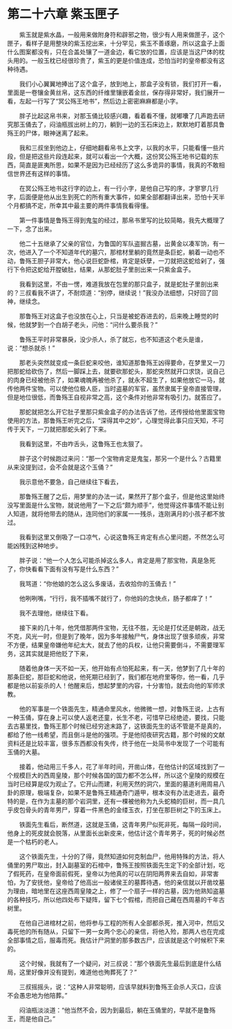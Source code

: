 # 第二十六章 紫玉匣子


　　紫玉就是紫水晶，一般用来做附身符和辟邪之物，很少有人用来做匣子，这个匣子，看样子是用整块的紫玉挖出来，十分罕见，紫玉不善琢磨，所以这盒子上面什么图案都没有，只在合盖处镶了一道金边，看它放的位置，应该是当这尸体的枕头用的。一般玉枕已经很珍贵了，紫玉的更是价值连成，恐怕当时的皇帝都没有这种待遇。

　　我们小心翼翼地捧出了这个盒子，放到地上，那盒子没有锁，我们打开一看，里面是一卷镶金黄丝帛，这东西的纤维里镶嵌着金丝，保存得非常好，我们展开一看，左起一行写了“冥公殇王地书”，然后边上密密麻麻都是小字。

　　胖子比起这帛书来，对那玉俑比较感兴趣，看着看不懂，就嘟囔了几声跑去研究那玉俑去了，闷油瓶拔出树上的刀，躺到一边的玉石床边上，默默地盯着那具鲁殇王的尸体，眼神迷离了起来。

　　我和三叔坐到他边上，仔细地翻看帛书上文字，以我的水平，只能看懂一些片段，但是把这些片段连起来，就可以看出一个大概，这份冥公殇王地书记载的东西，简直是匪夷所思，如果不是因为已经经历了这么多诡异的事情，我真的不敢相信世界还有这样的事情。

　　在冥公殇王地书这行字的边上，有一行小字，是他自己写的序，才寥寥几行字，后面便是他从出生到死亡的所有重大事件，如果全部都翻译出来，恐怕十天半个月都搞不定，所幸其中最主要的两件事情我看得懂。

　　第一件事情是鲁殇王得到鬼玺的经过，那帛书里写的比较简略，我先大概理了一下，念了出来。

　　他二十五继承了父亲的官位，为鲁国的军队盗掘古墓，出黄金以凑军饷，有一次，他进入了一个不知道年代的墓穴，那棺材里躺的竟然是条巨蛇，躺着一动也不动，鲁殇王胆子非常大，他心说巨蛇卧棺，肯定是妖孽，一刀就把这蛇给剁了，强行下令把这蛇给开膛破肚，结果，从那蛇肚子里剖出来一只紫金盒子。

　　我看到这里，不由一愣，难道我放在包里的那只盒子，就是蛇肚子里剖出来的？三叔看我不讲了，不耐烦道：“别停，继续说！”我没办法细想，只好回了回神，继续念。

　　那鲁殇王对这盒子也没放在心上，只当是被蛇吞进去的，后来晚上睡觉的时候，他就梦到一个白胡子老头，问他：“问什么要杀我？”

　　鲁殇王平时非常暴戾，没少杀人，杀了就忘，也不知道这个老头是谁，说：“想杀就杀！”

　　那老头突然就变成一条巨蛇来咬他，谁知道那鲁殇王凶得要命，在梦里又一刀把那蛇给砍伤了，然后一脚踩上去，就要砍那蛇头，那蛇突然就开口求饶，说自己的肉身已经被他杀了，如果魂魄再被他杀了，就永不超生了，如果他放它一马，就传他两件宝物。可以使他位极人臣，当时盗墓的军官，虽然隶属于皇帝直接管理，但是地位很低，而鲁殇王自视非常之高，这个条件对他非常有吸引力。就答应了。

　　那蛇就把怎么开它肚子里那只紫金盒子的办法告诉了他，还传授给他里面宝物使用的方法，那鲁殇王听完之后，“深得其中之妙”，心理觉得此事只应天知，不可传于天下，一刀就把那蛇头剁了下来。

　　我看到这里，不由咋舌头，这鲁殇王也太狠了。

　　胖子这个时候跑过来问：“那一个宝物肯定是鬼玺，那另一个是什么？古籍里从来没提到过，会不会就是这个玉俑？”

　　我示意他不要急，自己继续往下看去，

　　那鲁殇王醒了之后，用梦里的办法一试，果然开了那个盒子，但是他这里始终没写里面是什么宝物，就说他用了一下之后“颇为顺手”，他觉得这件事情不能让别人知道，就将他带去的随从，连同他们的家属一一残杀，连刚满月的小孩子都不放过。

　　我看到这里又倒吸了一口凉气，心说这鲁殇王肯定有点心里问题，不然怎么可能凶残到这种地步。

　　胖子说：“他一个人怎么可能杀掉这么多人，肯定是用了那宝物，真是急死了，你快看看下面有没有写是什么东西？”

　　我骂道：“你他娘的怎么这么多废话，去收拾你的玉俑去！”

　　他咧咧嘴，“行行，我不插嘴不就行了，你他妈的念快点，肠子都痒了！”

　　我不去理他，继续往下看。

　　接下来的几十年，他凭借那两件宝物，无往不胜，无论是打仗还是朝政，战无不克，风光一时，但是到了晚年，因为多年接触尸气，身体出现了很多顽疾，非常不方便，结果皇帝嫌他年纪太大，就去了他的兵权，让他只需要倒斗，不需要理军务，这其实就是把他贬了下来，

　　随着他身体一天不如一天，他开始有点怕死起来，有一天，他梦到了几十年的那条巨蛇，那巨蛇和他说，他死期已经到了，我们都在地府里等你，他一看，几乎都是他以前妄杀的人！他醒来后，想起梦里的内容，十分害怕，就去向他的军师求教。

　　他的军事是一个铁面先生，精通命里风水，他微微一想，对鲁殇王说，上古有一种玉俑，穿在身上可以使人返老还童，长生不老，可惜早已经绝迹，要找，只能去古墓里找，鲁殇王那个时候已经穷途末路了，这铁面先生的话不管是不是真的，都给了他一线希望，而且倒斗是他的强项。于是他彻夜研究古籍，那个时候的文献资料还是比较丰富，很多东西都没有失传，终于他在一处简书中发现了一个可能有玉俑的大墓。

　　接着，他动用三千多人，花了半年时间，开凿山体，在他估计的区域找到了一个规模巨大的西周皇陵，那个时候各国的国力都不怎么样，所以这个皇陵的规模在当时已经算是叹为观止了。它开山而建，利用天然的洞穴，里面的墓道利用周易八卦的原理，极端复杂，如果不是鲁殇王精通奇门遁甲，根本没有办法走进去，最奇特的是，在作为主墓的那个岩洞里，还有一棵被他称为九头蛇楠的巨树，而一具几乎皮包骨头的青年男尸，穿着一件黑色的金缕玉衣，打坐在那巨树之下的玉床上。

　　铁面先生看后，断然道，这就是玉俑，这青年男尸似死非死，每隔一段时间，他身上的死皮就会脱落，从里面长出新皮来，他估计这个青年男子，死的时候必然是一个枯朽的老人。

　　这个铁面先生，十分的了得，竟然知道如何克制血尸，他用特殊的方法，将人俑里的男尸取出，封入副墓室的石棺中，鲁殇王按照铁面先生定下的全部计划，吃了假死药，在皇帝面前假死，皇帝以为他真的可以在阴阳两界来去自如，非常害怕，为了安抚他，皇帝给了他高出一般诸侯王的墓葬待遇，他的亲信就以开凿坟墓为理由，暗地里在这座西周皇陵之上，修了一个扇子一样的古墓，因为他熟知盗墓的各种技巧，所以他四处布下疑阵，留下七个假棺，而把自己藏在西周墓的千年古树里。

　　在他自己进棺材之前，他将参与工程的所有人全部都杀死，推入河中，然后又毒死他的所有随从，只留下一男一女两个忠心的亲信，将他入殓，那两人也在完成全部事情之后，服毒而死。我估计尸洞里的那多数古尸，应该就是这个时候积下来的。

　　这个时候，我就有了一个疑问，对三叔说：“那个铁面先生最后到底是什么结局，这里好像并没有提到，难道他也殉葬死了？”

　　三叔摇摇头，说：“这种人非常聪明，应该早就料到鲁殇王会杀人灭口，应该不会愚忠地为他陪葬。”

　　闷油瓶淡淡道：“他当然不会，因为到最后，躺在玉俑里的，早就不是鲁殇王，而是他自己。”

